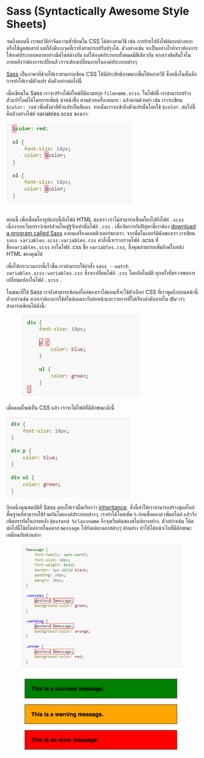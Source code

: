 # Sass (Syntactically Awesome Style Sheets)

จนถึงตอนนี้ เราพบวิธีกำจัดความซ้ำซ้อนใน CSS ได้สองสามวิธี เช่น การย้ายไปยังไฟล์แยกต่างหากหรือใช้บูตสแตรป แต่ก็ยังมีบางจุดที่เรายังสามารถปรับปรุงได้. ตัวอย่างเช่น จะเป็นอย่างไรถ้าเราต้องการให้องค์ประกอบหลายอย่างมีสไตล์ต่างกัน แต่ให้องค์ประกอบทั้งหมดมีสีเดียวกัน หากเราตัดสินใจในภายหลังว่าต้องการเปลี่ยนสี เราจะต้องเปลี่ยนภายในองค์ประกอบต่างๆ

[Sass](https://sass-lang.com/) เป็นภาษาที่ช่วยให้เราสามารถเขียน CSS ให้มีประสิทธิภาพมากขึ้นได้หลายวิธี ซึ่งหนึ่งในนั้นคือการทำให้เรามีตัวแปร ดังตัวอย่างต่อไปนี้

เมื่อเขียนใน Sass เราจะสร้างไฟล์ใหม่ที่มีนามสกุล `filename.scss`. ในไฟล์นี้ เราสามารถสร้างตัวแปรใหม่ได้โดยการเพิ่ม`$` นำหน้าชื่อ ตามด้วยเครื่องหมาย : แล้วตามด้วยค่า เช่น เราจะเขียน `$color: red` เพื่อตั้งค่าสีตัวแปรเป็นสีแดง. จากนั้นเราจะเข้าถึงตัวแปรนั้นโดยใช้ `$color`. ต่อไปนี้คือตัวอย่างไฟล์ variables.scss ของเรา:

![](<../.gitbook/assets/image (4).png>)

\
ตอนนี้ เพื่อเชื่อมโยงรูปแบบนี้กับไฟล์ HTML ของเรา เราไม่สามารถเชื่อมโยงไปยังไฟล์ `.scss` เนื่องจากเว็บเบราว์เซอร์ส่วนใหญ่รู้จักเท่านั้นไฟล์ `.css` . เพื่อจัดการกับปัญหานี้เราต้อง [download a program called Sass](https://sass-lang.com/install) ลงบนเครื่องคอมพิวเตอร์ของเรา. จากนั้นในเทอร์มินัลของเรา เราเขียน `sass variables.scss:variables.css` คำสั่งนี้จะรวบรวมไฟล์ .scss ที่ชื่อ`variables.scss` ลงในไฟล์ .css ชื่อ `variables.css`, ซึ่งคุณสามารถเพิ่มลิงค์ในหน้า HTML ของคุณได้

เพื่อให้กระบวนการนี้เร็วขึ้น เราสามารถใช้คำสั่ง `sass --watch variables.scss:variables.css` ซึ่งจะเปลี่ยนไฟล์ `.css` โดยอัตโนมัติ  ทุกครั้งที่ตรวจพบการเปลี่ยนแปลงในไฟล์ `.scss` .

ในขณะที่ใช้ Sass เรายังสามารถซ้อนสไตล์ของเราได้แทนที่จะใช้ตัวเลือก CSS ที่เราพูดถึงก่อนหน้านี้ ตัวอย่างเช่น หากเราต้องการใช้สไตล์เฉพาะกับย่อหน้าและรายการที่ไม่เรียงลำดับภายใน div เราสามารถเขียนได้ดังนี้:

<figure><img src="../.gitbook/assets/image (5) (2).png" alt=""><figcaption></figcaption></figure>

เมื่อคอมไพล์เป็น CSS แล้ว เราจะได้ไฟล์ที่มีลักษณะดังนี้

![](<../.gitbook/assets/image (3).png>)

อีกหนึ่งคุณสมบัติที่ Sass มอบให้เรานั้นเรียกว่า [inheritance](https://sass-lang.com/guide). สิ่งนี้ทำให้เราสามารถสร้างชุดสไตล์พื้นฐานที่สามารถใช้ร่วมกันโดยองค์ประกอบต่างๆ. เราทำได้โดยเพิ่ม  `%` ก่อนชื่อคลาส เพิ่มสไตล์ แล้วจึงเพิ่มบรรทัดในภายหลัง `@extend %classname` ถึงจุดเริ่มต้นของสไตล์บางอย่าง. ตัวอย่างเช่น โค้ดต่อไปนี้ใช้สไตล์ภายในคลาส `message` ไปยังแต่ละคลาสต่างๆ ด้านล่าง ทำให้ได้หน้าเว็บที่มีลักษณะเหมือนกับด้านล่าง

<figure><img src="../.gitbook/assets/image (2).png" alt=""><figcaption></figcaption></figure>

<figure><img src="../.gitbook/assets/image (7) (2).png" alt=""><figcaption></figcaption></figure>
